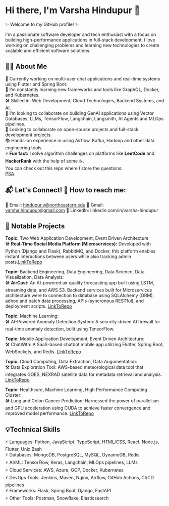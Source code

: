 # Hi there, I'm Varsha Hindupur 👋

✨ Welcome to my GitHub profile! ✨ 

I'm a passionate software developer and tech enthusiast with a focus on building high-performance applications in full-stack development. I love working on challenging problems and learning new technologies to create scalable and efficient software solutions.


## 👩‍💻 About Me
🔭 Currently working on multi-user chat applications and real-time systems using Flutter and Spring Boot. <br />
🌱 I’m constantly learning new frameworks and tools like GraphQL, Docker, and Kubernetes. <br />
🛠️ Skilled in: Web Development, Cloud Technologies, Backend Systems, and AI. <br />
👯 I’m looking to collaborate on building GenAI applications using Vector Databases, LLMs, TensorFlow, Langchain, Langsmith, AI Agents and MLOps pipelines. <br />
💬 Looking to collaborate on open-source projects and full-stack development projects. <br />
📚 Hands-on experience in using Airflow, Kafka, Hadoop and other data engineering tools. <br />
⚡ **Fun fact:** I solve algorithm challenges on platforms like **LeetCode** and **HackerRank** with the help of some ☕. <br />
  You can check out this repo where I store the questions: <br />
  [PSA](https://github.com/varshahindupur09/Program-Structures-And-Algorithms).

## 📬 Let's Connect! 📧 How to reach me:
📧 Email: hindupur.v@northeastern.edu
📧 Gmail: varsha.hindupur@gmail.com
🔗 LinkedIn: linkedin.com/in/varsha-hindupur

## 📂 Notable Projects
<strong>Topic:</strong> Two Web Application Development, Event Driven Architecture<br />
🛠️ <strong>Real-Time Social Media Platform (Microservices):</strong> Developed with Python (Django and Flask), RabbitMQ, and Docker, this platform enables instant interactions between users while also tracking admin posts.[LinkToRepo](https://github.com/varshahindupur09/Real_Time_Event_Driven_Communication.git)<br />

<strong>Topic:</strong> Backend Engineering, Data Engineering, Data Science, Data Visualization, Data Analysis:<br />
🛠️ <strong>AirCast:</strong> An AI-powered air quality forecasting app built using LSTM, streaming data, and AWS S3. Backend services built for Microservices architecture were to connection to database using SQLAlchemy (ORM), adhoc and batch data processing, APIs (syncronous RESTful), and deployment scripts. [LinkToRepo](https://github.com/varshahindupur09/AirCast-Predicting-Air-Quality-Using-Machine-Learning.git) <br />

<strong>Topic:</strong> Machine Learning:<br />
🛠️ AI-Powered Anomaly Detection System: A security-driven AI firewall for real-time anomaly detection, built using TensorFlow. <br />

<strong>Topic:</strong> Mobile Application Development, Event Driven Architecture:<br />
🛠️ ChatWith: A SaaS-based chatbot mobile app utilizing Flutter, Spring Boot, WebSockets, and Redis. [LinkToRepo](https://github.com/varshahindupur09/chatapp_for_communication.git) <br />

<strong>Topic:</strong> Cloud Computing, Data Extraction, Data Augumentation:<br />
🛠️ Data Exploration Tool: AWS-based meteorological data tool that integrates GOES, NEXRAD satellite data for metadata retrieval and analysis. [LinkToRepo](https://github.com/varshahindupur09/Weather-Explorer-Interactive-Weather-Data-Visualization.git)<br />

<strong>Topic:</strong> Healthcare, Machine Learning, High Performance Computing Cluster:<br />
🛠️ Lung and Colon Cancer Prediction: Harnessed the power of parallelism and GPU acceleration using CUDA to achieve faster convergence and improved model performance. [LinkToRepo](https://github.com/varshahindupur09/Cancer-Detection-with-High-Performance-Computing-HPC.git)<br />

## 💡Technical Skills
⚡ Languages: Python, JavaScript, TypeScript, HTML/CSS, React, Node.js, Flutter, Unix Bash <br />
⚡ Databases: MongoDB, PostgreSQL, MySQL, DynamoDB, Redis <br />
⚡ AI/ML: TensorFlow, Keras, Langchain, MLOps pipelines, LLMs <br />
⚡ Cloud Services: AWS, Azure, GCP, Docker, Kubernetes <br />
⚡ DevOps Tools: Jenkins, Maven, Nginx, Airflow, GitHub Actions, CI/CD pipelines <br />
⚡ Frameworks: Flask, Spring Boot, Django, FastAPI <br />
⚡ Other Tools: Postman, Snowflake, Elasticsearch <br />

